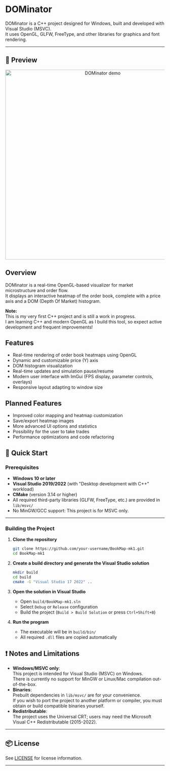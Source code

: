 # DOMinator

DOMinator is a C++ project designed for Windows, built and developed with Visual Studio (MSVC).  
It uses OpenGL, GLFW, FreeType, and other libraries for graphics and font rendering.

---

## 📸 Preview

<p align="center">
  <img src="assets/example.gif" alt="DOMinator demo" width="600"/>
</p>



## Overview

DOMinator is a real-time OpenGL-based visualizer for market microstructure and order flow.  
It displays an interactive heatmap of the order book, complete with a price axis and a DOM (Depth Of Market) histogram.

**Note:**  
This is my very first C++ project and is still a work in progress.  
I am learning C++ and modern OpenGL as I build this tool, so expect active development and frequent improvements!

## Features

- Real-time rendering of order book heatmaps using OpenGL
- Dynamic and customizable price (Y) axis
- DOM histogram visualization
- Real-time updates and simulation pause/resume
- Modern user interface with ImGui (FPS display, parameter controls, overlays)
- Responsive layout adapting to window size

## Planned Features

- Improved color mapping and heatmap customization
- Save/export heatmap images
- More advanced UI options and statistics
- Possibility for the user to take trades
- Performance optimizations and code refactoring

## 🚀 Quick Start

### Prerequisites

- **Windows 10 or later**  
- **Visual Studio 2019/2022** (with "Desktop development with C++" workload)
- **CMake** (version 3.14 or higher)
- All required third-party libraries (GLFW, FreeType, etc.) are provided in `lib/msvc/`
- No MinGW/GCC support: This project is for MSVC only.

-----

### Building the Project

1. **Clone the repository**
   ```sh
   git clone https://github.com/your-username/BookMap-mk1.git
   cd BookMap-mk1
   ```

2. **Create a build directory and generate the Visual Studio solution**
   ```sh
   mkdir build
   cd build
   cmake -G "Visual Studio 17 2022" ..
   ```

3. **Open the solution in Visual Studio**
   - Open `build/BookMap-mk1.sln`
   - Select `Debug` or `Release` configuration
   - Build the project (`Build > Build Solution` or press `Ctrl+Shift+B`)

4. **Run the program**
   - The executable will be in `build/bin/`
   - All required `.dll` files are copied automatically



## ❗ Notes and Limitations

- **Windows/MSVC only**:  
  This project is intended for Visual Studio (MSVC) on Windows.  
  There is currently no support for MinGW or Linux/Mac compilation out-of-the-box.
- **Binaries**:  
  Prebuilt dependencies in `lib/msvc/` are for your convenience.  
  If you wish to port the project to another platform or compiler, you must obtain or build compatible binaries yourself.
- **Redistributable**:  
  The project uses the Universal CRT; users may need the Microsoft Visual C++ Redistributable (2015-2022).

---

## 📦 License

See [LICENSE](LICENSE.txt) for license information.

---
